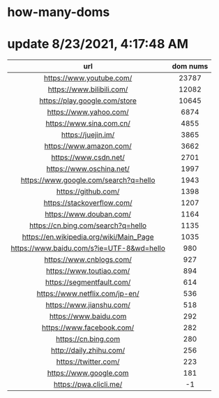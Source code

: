 # how-many-doms

# update 8/23/2021, 4:17:48 AM

url | dom nums
:-: | :-:
https://www.youtube.com/ | 23787
https://www.bilibili.com/ | 12082
https://play.google.com/store | 10645
https://www.yahoo.com/ | 6874
https://www.sina.com.cn/ | 4855
https://juejin.im/ | 3865
https://www.amazon.com/ | 3662
https://www.csdn.net/ | 2701
https://www.oschina.net/ | 1997
https://www.google.com/search?q=hello | 1943
https://github.com/ | 1398
https://stackoverflow.com/ | 1207
https://www.douban.com/ | 1164
https://cn.bing.com/search?q=hello | 1135
https://en.wikipedia.org/wiki/Main_Page | 1035
https://www.baidu.com/s?ie=UTF-8&wd=hello | 980
https://www.cnblogs.com/ | 927
https://www.toutiao.com/ | 894
https://segmentfault.com/ | 614
https://www.netflix.com/jp-en/ | 536
https://www.jianshu.com/ | 518
https://www.baidu.com | 292
https://www.facebook.com/ | 282
https://cn.bing.com | 280
http://daily.zhihu.com/ | 256
https://twitter.com/ | 223
https://www.google.com | 181
https://pwa.clicli.me/ | -1

